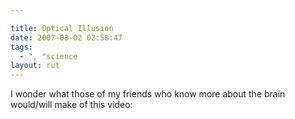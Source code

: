 ```yaml
---

title: Optical Illusion
date: 2007-08-02 02:58:47
tags:
  - ", "science
layout: rut
---
```


I wonder what those of my friends who know more about the brain would/will make of this video:

<object width="425" height="350"><param name="movie" value="http://www.youtube.com/v/m-00PPTHfn8" /><param name="wmode" value="transparent" /><embed src="http://www.youtube.com/v/m-00PPTHfn8" type="application/x-shockwave-flash" wmode="transparent" width="425" height="350" /></object>



